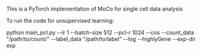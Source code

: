 This is a PyTorch implementation of MoCo for single cell data analysis

To run the code for unsupervised learning:

python main_pcl.py --lr 1 --batch-size 512 --pcl-r 1024 --cos --count_data "/path/to/count/" --label_data "/path/to/label" --log --highlyGene --exp-dir exp

